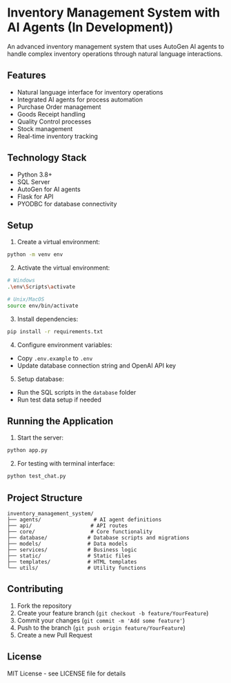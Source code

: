 # Inventory Management System with AI Agents (In Development))

An advanced inventory management system that uses AutoGen AI agents to handle complex inventory operations through natural language interactions.

## Features

- Natural language interface for inventory operations
- Integrated AI agents for process automation
- Purchase Order management
- Goods Receipt handling
- Quality Control processes
- Stock management
- Real-time inventory tracking

## Technology Stack

- Python 3.8+
- SQL Server
- AutoGen for AI agents
- Flask for API
- PYODBC for database connectivity

## Setup

1. Create a virtual environment:
```bash
python -m venv env
```

2. Activate the virtual environment:
```bash
# Windows
.\env\Scripts\activate

# Unix/MacOS
source env/bin/activate
```

3. Install dependencies:
```bash
pip install -r requirements.txt
```

4. Configure environment variables:
- Copy `.env.example` to `.env`
- Update database connection string and OpenAI API key

5. Setup database:
- Run the SQL scripts in the `database` folder
- Run test data setup if needed

## Running the Application

1. Start the server:
```bash
python app.py
```

2. For testing with terminal interface:
```bash
python test_chat.py
```

## Project Structure

```
inventory_management_system/
├── agents/                 # AI agent definitions
├── api/                   # API routes
├── core/                  # Core functionality
├── database/             # Database scripts and migrations
├── models/               # Data models
├── services/             # Business logic
├── static/               # Static files
├── templates/            # HTML templates
└── utils/                # Utility functions
```

## Contributing

1. Fork the repository
2. Create your feature branch (`git checkout -b feature/YourFeature`)
3. Commit your changes (`git commit -m 'Add some feature'`)
4. Push to the branch (`git push origin feature/YourFeature`)
5. Create a new Pull Request

## License

MIT License - see LICENSE file for details